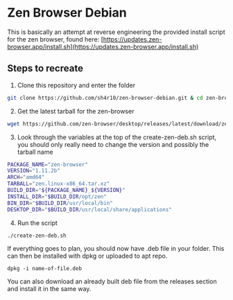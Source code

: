 # Zen Browser Debian
This is basically an attempt at reverse engineering the provided install script
for the zen browser, found here:
[https://updates.zen-browser.app/install.sh](https://updates.zen-browser.app/install.sh)

## Steps to recreate
1. Clone this repository and enter the folder
```bash 
git clone https://github.com/sh4r10/zen-browser-debian.git & cd zen-browser-debian
```

2. Get the latest tarball for the zen-browser
```bash
wget https://github.com/zen-browser/desktop/releases/latest/download/zen.linux-x86_64.tar.xz
```

3. Look through the variables at the top of the create-zen-deb.sh script, you
   should only really need to change the version and possibly the tarball name
```bash
PACKAGE_NAME="zen-browser"
VERSION="1.11.2b"
ARCH="amd64"
TARBALL="zen.linux-x86_64.tar.xz"
BUILD_DIR="${PACKAGE_NAME}_${VERSION}"
INSTALL_DIR="$BUILD_DIR/opt/zen"
BIN_DIR="$BUILD_DIR/usr/local/bin"
DESKTOP_DIR="$BUILD_DIR/usr/local/share/applications"
```

4. Run the script
```bash
./create-zen-deb.sh
```
If everything goes to plan, you should now have .deb file in your folder. This
can then be installed with dpkg or uploaded to apt repo.

```
dpkg -i name-of-file.deb
```

You can also download an already built deb file from the releases section and
install it in the same way. 
